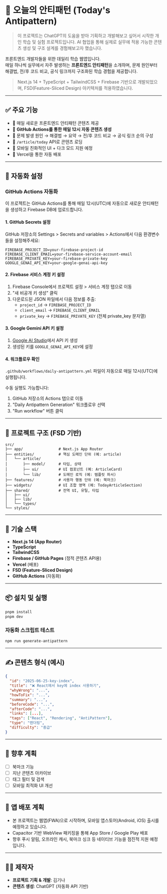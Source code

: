 # 🧠 오늘의 안티패턴 (Today's Antipattern)

> 이 프로젝트는 ChatGPT의 도움을 받아 기획하고 개발해보고 싶어서 시작한 개인 학습 및 실험 프로젝트입니다. AI 협업을 통해 실제로 실무에 적용 가능한 콘텐츠 생성 및 구조 설계를 경험해보고자 했습니다.

프론트엔드 개발자들을 위한 데일리 학습 웹앱입니다.  
매일 하나씩 실무에서 자주 발생하는 **프론트엔드 안티패턴**을 소개하며, 문제 원인부터 해결법, 전/후 코드 비교, 공식 링크까지 구조화된 학습 경험을 제공합니다.

> Next.js 14 + TypeScript + TailwindCSS + Firebase 기반으로 개발되었으며, FSD(Feature-Sliced Design) 아키텍처를 적용하였습니다.

---

## ✅ 주요 기능

- 📆 매일 새로운 프론트엔드 안티패턴 콘텐츠 제공
- 🤖 **GitHub Actions를 통한 매일 12시 자동 콘텐츠 생성**
- 🧠 문제 발생 원인 → 해결법 → 요약 → 전/후 코드 비교 → 공식 링크 순의 구성
- 🔗 `/article/today` API로 콘텐츠 로딩
- 📱 모바일 친화적인 UI + 다크 모드 지원 예정
- 🚀 Vercel을 통한 자동 배포

---

## 🤖 자동화 설정

### GitHub Actions 자동화

이 프로젝트는 GitHub Actions를 통해 매일 12시(UTC)에 자동으로 새로운 안티패턴을 생성하고 Firebase DB에 업로드합니다.

#### 1. GitHub Secrets 설정

GitHub 저장소의 Settings > Secrets and variables > Actions에서 다음 환경변수들을 설정해주세요:

```
FIREBASE_PROJECT_ID=your-firebase-project-id
FIREBASE_CLIENT_EMAIL=your-firebase-service-account-email
FIREBASE_PRIVATE_KEY=your-firebase-private-key
GOOGLE_GENAI_API_KEY=your-google-genai-api-key
```

#### 2. Firebase 서비스 계정 키 설정

1. Firebase Console에서 프로젝트 설정 > 서비스 계정 탭으로 이동
2. "새 비공개 키 생성" 클릭
3. 다운로드된 JSON 파일에서 다음 정보를 추출:
   - `project_id` → `FIREBASE_PROJECT_ID`
   - `client_email` → `FIREBASE_CLIENT_EMAIL`
   - `private_key` → `FIREBASE_PRIVATE_KEY` (전체 private_key 문자열)

#### 3. Google Gemini API 키 설정

1. [Google AI Studio](https://makersuite.google.com/app/apikey)에서 API 키 생성
2. 생성된 키를 `GOOGLE_GENAI_API_KEY`에 설정

#### 4. 워크플로우 확인

`.github/workflows/daily-antipattern.yml` 파일이 자동으로 매일 12시(UTC)에 실행됩니다.

수동 실행도 가능합니다:

1. GitHub 저장소의 Actions 탭으로 이동
2. "Daily Antipattern Generation" 워크플로우 선택
3. "Run workflow" 버튼 클릭

---

## 📁 프로젝트 구조 (FSD 기반)

```
src/
├── app/                # Next.js App Router
├── entities/           # 핵심 도메인 단위 (예: article)
│   └── article/
│       ├── model/      # 타입, 상태
│       ├── ui/         # UI 컴포넌트 (예: ArticleCard)
│       └── lib/        # 도메인 로직 (예: 템플릿 파서)
├── features/           # 사용자 행동 단위 (예: 북마크)
├── widgets/            # UI 조합 영역 (예: TodayArticleSection)
├── shared/             # 전역 UI, 유틸, 타입
│   ├── ui/
│   ├── lib/
│   └── types/
└── styles/
```

---

## 🔧 기술 스택

- **Next.js 14 (App Router)**
- **TypeScript**
- **TailwindCSS**
- **Firebase / GitHub Pages** (정적 콘텐츠 API용)
- **Vercel** (배포)
- **FSD (Feature-Sliced Design)**
- **GitHub Actions** (자동화)

---

## 📦 설치 및 실행

```bash
pnpm install
pnpm dev
```

### 자동화 스크립트 테스트

```bash
npm run generate-antipattern
```

---

## ✍️ 콘텐츠 형식 (예시)

```json
{
  "id": "2025-06-25-key-index",
  "title": "❌ React에서 key에 index 사용하기",
  "whyWrong": "...",
  "howToFix": "...",
  "summary": "...",
  "beforeCode": "...",
  "afterCode": "...",
  "links": [...],
  "tags": ["React", "Rendering", "AntiPattern"],
  "type": "렌더링",
  "difficulty": "중급"
}
```

---

## 📮 향후 계획

- [ ] 북마크 기능
- [ ] 지난 콘텐츠 아카이브
- [ ] 태그 필터 및 검색
- [ ] 모바일 최적화 UI 개선

---

## 📱 앱 배포 계획

- 본 프로젝트는 웹앱(FWA)으로 시작하며, 모바일 앱스토어(Android, iOS) 출시를 예정하고 있습니다.
- Capacitor 기반 WebView 패키징을 통해 App Store / Google Play 배포
- 향후 푸시 알림, 오프라인 캐시, 북마크 싱크 등 네이티브 기능을 점진적 지원 예정입니다.

---

## 🧑‍💻 제작자

- **프로젝트 기획 & 개발**: 김기나
- **콘텐츠 생성**: ChatGPT (자동화 API 기반)
